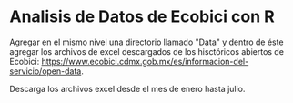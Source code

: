 # Analisis de Datos de Ecobici con R

Agregar en el mismo nivel una directorio llamado "Data" y dentro de éste agregar los archivos de excel descargados de los hisctóricos abiertos de Ecobici: https://www.ecobici.cdmx.gob.mx/es/informacion-del-servicio/open-data.

Descarga los archivos excel desde el mes de enero hasta julio.
